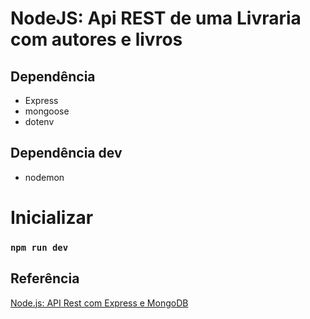 # NodeJS: Api REST de uma Livraria com autores e livros

## Dependência
* Express
* mongoose
* dotenv

## Dependência dev
* nodemon

# Inicializar

### `npm run dev`


## Referência
[Node.js: API Rest com Express e MongoDB](https://cursos.alura.com.br/course/nodejs-api-rest-express-mongodb)
